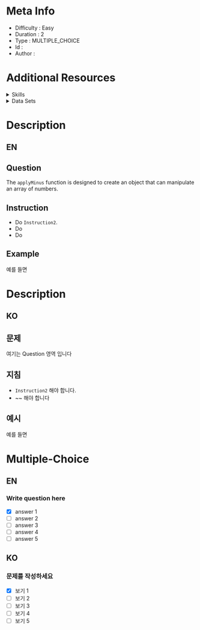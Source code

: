 
# Meta Info
- Difficulty : Easy   
- Duration : 2 
- Type : MULTIPLE_CHOICE
- Id : 
- Author :

# Additional Resources

<details>
<summary>Skills</summary>

| 스킬 아이디 | 스킬 이름      |
|--------|------------|
| -      | The three states: modified, staged, committed |
| -      | -          |
| -      | -          |
</details>

<details>
<summary>Data Sets</summary>

| 순번   | 파일 링크                  | 설명 | 
|------|------------------------|----|
| 1    | https://www.github.com |    |
| 2    | https://www.github.com |    |
| 3    | https://www.github.com |    |
</details>

# Description 
## EN
## Question
The `applyMinus` function is designed to create an object that can manipulate an array of numbers.

## Instruction
- Do `Instruction2`.
- Do
- Do

## Example
예를 들면

# Description
## KO
## 문제
여기는 Question 영역 입니다

## 지침
- `Instruction2` 해야 합니다.
- ~~ 해야 합니다

## 예시
예를 들면

# Multiple-Choice
## EN
### Write question here
- [x] answer 1
- [ ] answer 2
- [ ] answer 3
- [ ] answer 4
- [ ] answer 5

## KO
### 문제를 작성하세요
- [x] 보기 1
- [ ] 보기 2
- [ ] 보기 3
- [ ] 보기 4
- [ ] 보기 5
